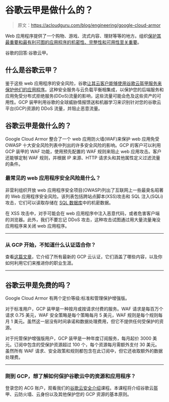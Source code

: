 # 谷歌云甲是做什么的？

> 原文：<https://acloudguru.com/blog/engineering/google-cloud-armor>

Web 应用程序提供了一个购物、游戏、流式内容、理财等等的地方。组织[保护其最重要和最有利可图的应用程序的机密性、完整性和可用性至关重要](https://www.pluralsight.com/blog/cloud/5-pillars-cloud-security)。

谷歌的回答:谷歌云甲。

## 什么是谷歌云甲？

鉴于这些 web 应用程序的安全风险，谷歌[让其云客户能够使用谷歌云盔甲服务来保护他们的应用程序](https://acloudguru.com/blog/engineering/cloud-apps-secure-by-design)。这种安全服务与云负载平衡相集成，以保护您的后端服务和应用免受分布式拒绝服务(DDoS)流量的影响，这些流量可能会危及这些资产的可用性。GCP 装甲利用谷歌的全球威胁情报馈送和机器学习来识别针对您的谷歌云平台(GCP)资源的 DDoS 流量，并阻止恶意流量。

## 谷歌云甲是做什么的？

Google Cloud Armor 整合了一个 web 应用防火墙(WAF)来保护 web 应用免受 OWASP 十大安全风险列表中列出的许多安全风险的影响。GCP 的客户可以利用 GCP 装甲的 WAF 功能，使用预先配置的 WAF 规则来阻止 web 应用攻击。客户还能够定制 WAF 规则，并根据 IP 来源、HTTP 请求头和其他属性定义过滤流量的条件。

### 最常见的 web 应用程序安全风险是什么？

非营利组织开放 web 应用程序安全项目(OWASP)列出了互联网上一些最臭名昭著的 Web 应用程序安全风险。该列表包括跨站点脚本(XSS)攻击和 SQL 注入(SQLi)攻击，它们可以读取存储在 [SQL 数据库](https://www.pluralsight.com/blog/it-ops/google-cloud-sql)中的机密数据。

在 XSS 攻击中，对手可能会在 web 应用程序中注入恶意代码，或者危害客户端的浏览器。此外，我们不要忘记 DDoS 攻击，这种攻击试图通过用大量流量淹没应用程序来关闭 web 应用程序。

* * *

### 从 GCP 开始，不知道什么认证适合你？

查看[这篇文章](https://acloudguru.com/blog/engineering/which-google-cloud-certification-is-best-for-me)，它介绍了所有最新的 GCP 云认证，它们涵盖了哪些内容，以及你如何利用它们来推进你的职业生涯。

* * *

## 谷歌云甲是免费的吗？

Google Cloud Armor 有两个定价等级:标准和管理保护增强版。

对于标准用户，GCP 装甲是一种按月或按请求付费的服务。WAF 请求是每百万个请求 0.75 美元，WAF 安全策略是每个策略每月 5 美元，WAF 规则是每个规则每月 1 美元。虽然这一层没有时间承诺和数据处理费用，但它不提供任何受保护的资源。

对于托管保护增强版用户，GCP 装甲是一种年度订阅服务，每月起价 3000 美元。订阅中包含的受保护资源超过 100 个，每个资源每月需额外支付 30 美元。虽然所有 WAF 请求、安全政策和规则都包含在此订阅中，但它还收取额外的数据处理费。

* * *

### **刚到 GCP，想了解如何保护谷歌云中的资源和应用程序？**

登录您的 ACG 账户，观看我们的[谷歌云安全介绍](https://learn.acloud.guru/course/b624331f-8c99-49b2-86e9-30301ea9a732/dashboard)课程。本课程将介绍谷歌云盔甲、云防火墙、云身份以及其他保护您的 GCP 资源的基本原则。